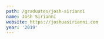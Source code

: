 ```yaml
---
path: /graduates/josh-sirianni
name: Josh Sirianni
website: https://joshuasirianni.com
year: '2019'
---
```

